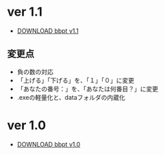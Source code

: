 # ver 1.1
- [DOWNLOAD bbpt v1.1](https://drive.google.com/file/d/1sNnpH8QcWSDqeXwd4_QDrnWQGumO8Smf/view?usp=drive_link)
## 変更点
- 負の数の対応
- 「上げる」「下げる」を、「１」「０」に変更
- 「あなたの番号：」を、「あなたは何番目？」に変更
- .exeの軽量化と、dataフォルダの内蔵化

# ver 1.0
- [DOWNLOAD bbpt v1.0](https://drive.google.com/file/d/1DH2roxMfPkImKFUiqLaS1xcT_uclyEoJ/view?usp=drive_link)
